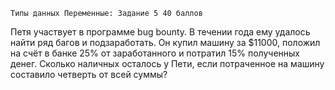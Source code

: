     Типы данных Переменные: Задание 5 40 баллов
Петя участвует в программе bug bounty. В течении года ему удалось
найти ряд багов и подзаработать. Он купил машину за $11000, положил
на счёт в банке 25% от заработанного и потратил 15% полученных денег.
Сколько наличных осталось у Пети, если потраченное на машину
составило четверть от всей суммы?